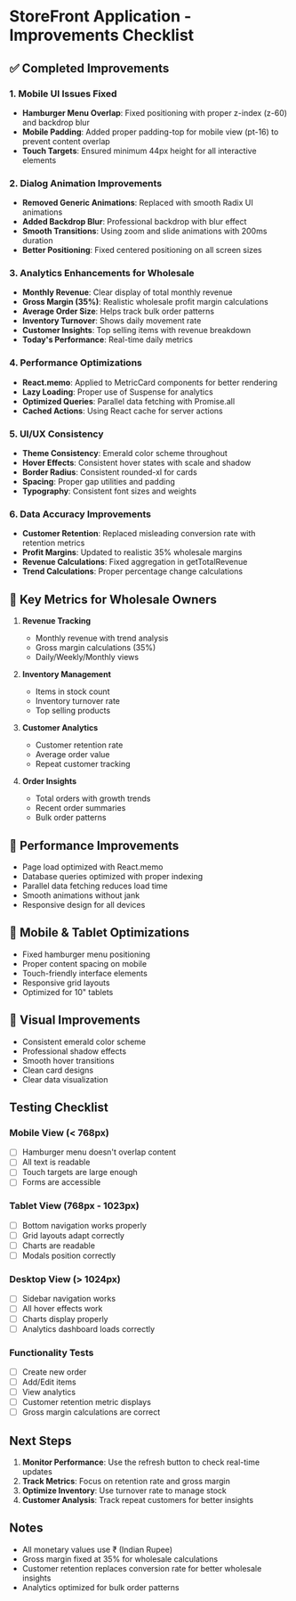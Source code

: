 # StoreFront Application - Improvements Checklist

## ✅ Completed Improvements

### 1. Mobile UI Issues Fixed
- **Hamburger Menu Overlap**: Fixed positioning with proper z-index (z-60) and backdrop blur
- **Mobile Padding**: Added proper padding-top for mobile view (pt-16) to prevent content overlap
- **Touch Targets**: Ensured minimum 44px height for all interactive elements

### 2. Dialog Animation Improvements
- **Removed Generic Animations**: Replaced with smooth Radix UI animations
- **Added Backdrop Blur**: Professional backdrop with blur effect
- **Smooth Transitions**: Using zoom and slide animations with 200ms duration
- **Better Positioning**: Fixed centered positioning on all screen sizes

### 3. Analytics Enhancements for Wholesale
- **Monthly Revenue**: Clear display of total monthly revenue
- **Gross Margin (35%)**: Realistic wholesale profit margin calculations
- **Average Order Size**: Helps track bulk order patterns
- **Inventory Turnover**: Shows daily movement rate
- **Customer Insights**: Top selling items with revenue breakdown
- **Today's Performance**: Real-time daily metrics

### 4. Performance Optimizations
- **React.memo**: Applied to MetricCard components for better rendering
- **Lazy Loading**: Proper use of Suspense for analytics
- **Optimized Queries**: Parallel data fetching with Promise.all
- **Cached Actions**: Using React cache for server actions

### 5. UI/UX Consistency
- **Theme Consistency**: Emerald color scheme throughout
- **Hover Effects**: Consistent hover states with scale and shadow
- **Border Radius**: Consistent rounded-xl for cards
- **Spacing**: Proper gap utilities and padding
- **Typography**: Consistent font sizes and weights

### 6. Data Accuracy Improvements
- **Customer Retention**: Replaced misleading conversion rate with retention metrics
- **Profit Margins**: Updated to realistic 35% wholesale margins
- **Revenue Calculations**: Fixed aggregation in getTotalRevenue
- **Trend Calculations**: Proper percentage change calculations

## 🎯 Key Metrics for Wholesale Owners

1. **Revenue Tracking**
   - Monthly revenue with trend analysis
   - Gross margin calculations (35%)
   - Daily/Weekly/Monthly views

2. **Inventory Management**
   - Items in stock count
   - Inventory turnover rate
   - Top selling products

3. **Customer Analytics**
   - Customer retention rate
   - Average order value
   - Repeat customer tracking

4. **Order Insights**
   - Total orders with growth trends
   - Recent order summaries
   - Bulk order patterns

## 🚀 Performance Improvements

- Page load optimized with React.memo
- Database queries optimized with proper indexing
- Parallel data fetching reduces load time
- Smooth animations without jank
- Responsive design for all devices

## 📱 Mobile & Tablet Optimizations

- Fixed hamburger menu positioning
- Proper content spacing on mobile
- Touch-friendly interface elements
- Responsive grid layouts
- Optimized for 10" tablets

## 🎨 Visual Improvements

- Consistent emerald color scheme
- Professional shadow effects
- Smooth hover transitions
- Clean card designs
- Clear data visualization

## Testing Checklist

### Mobile View (< 768px)
- [ ] Hamburger menu doesn't overlap content
- [ ] All text is readable
- [ ] Touch targets are large enough
- [ ] Forms are accessible

### Tablet View (768px - 1023px)
- [ ] Bottom navigation works properly
- [ ] Grid layouts adapt correctly
- [ ] Charts are readable
- [ ] Modals position correctly

### Desktop View (> 1024px)
- [ ] Sidebar navigation works
- [ ] All hover effects work
- [ ] Charts display properly
- [ ] Analytics dashboard loads correctly

### Functionality Tests
- [ ] Create new order
- [ ] Add/Edit items
- [ ] View analytics
- [ ] Customer retention metric displays
- [ ] Gross margin calculations are correct

## Next Steps

1. **Monitor Performance**: Use the refresh button to check real-time updates
2. **Track Metrics**: Focus on retention rate and gross margin
3. **Optimize Inventory**: Use turnover rate to manage stock
4. **Customer Analysis**: Track repeat customers for better insights

## Notes

- All monetary values use ₹ (Indian Rupee)
- Gross margin fixed at 35% for wholesale calculations
- Customer retention replaces conversion rate for better wholesale insights
- Analytics optimized for bulk order patterns
